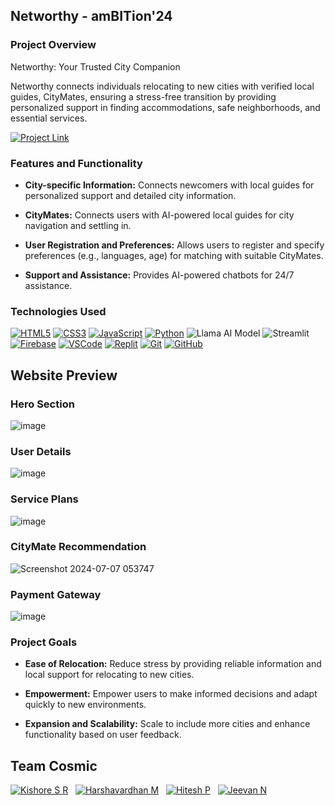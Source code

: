 ## Networthy - amBITion'24

### Project Overview
Networthy: Your Trusted City Companion

Networthy connects individuals relocating to new cities with verified local guides, CityMates, ensuring a stress-free transition by providing personalized support in finding accommodations, safe neighborhoods, and essential services.

[![Project Link](https://img.shields.io/badge/Project%20Link-blue?style=for-the-badge&logo=googlechrome&logoColor=white&labelColor=blue)](addLinkHere)

### Features and Functionality
- **City-specific Information:** Connects newcomers with local guides for personalized support and detailed city information.

- **CityMates:** Connects users with AI-powered local guides for city navigation and settling in.

- **User Registration and Preferences:** Allows users to register and specify preferences (e.g., languages, age) for matching with suitable CityMates.

- **Support and Assistance:** Provides AI-powered chatbots for 24/7 assistance.

### Technologies Used
[![HTML5](https://img.shields.io/badge/html5%20-%23E34F26.svg?&style=for-the-badge&logo=html5&logoColor=white)](https://your-link)
[![CSS3](https://img.shields.io/badge/CSS3-%231572B6.svg?style=for-the-badge&logo=css3&logoColor=white)](https://your-link)
[![JavaScript](https://img.shields.io/badge/javascript%20-%23323330.svg?&style=for-the-badge&logo=javascript&logoColor=%23F7DF1E)](https://your-link)
[![Python](https://img.shields.io/badge/Python-%233776AB.svg?style=for-the-badge&logo=python&logoColor=white)](https://your-link)
![Llama AI Model](https://img.shields.io/badge/Llama%20AI%20Model-%230080B0.svg?style=for-the-badge&logoColor=white)
![Streamlit](https://img.shields.io/badge/Streamlit-%23FF4B4B.svg?style=for-the-badge&logoColor=white)
[![Firebase](https://img.shields.io/badge/Firebase-%23039BE5.svg?style=for-the-badge&logo=firebase)](https://firebase.google.com/)
[![VSCode](https://img.shields.io/badge/VSCode-%23007ACC.svg?style=for-the-badge&logo=visual-studio-code&logoColor=white)](https://your-link)
[![Replit](https://img.shields.io/badge/Replit-%23FF6F61.svg?style=for-the-badge&logo=replit&logoColor=white)](https://your-link)
[![Git](https://img.shields.io/badge/Git-5E5E5E?style=for-the-badge&logo=git&logoColor=F05032)](https://your-link)
[![GitHub](https://img.shields.io/badge/GitHub-5E5E5E?style=for-the-badge&logo=github&logoColor=181717)](https://your-link)
 
## Website Preview
### Hero Section
![image](https://github.com/codingstella/personal-blog-website/assets/113582974/5b54aeb9-0e2d-41b0-9c42-9fba2c5335f4)
### User Details
![image](https://github.com/codingstella/personal-blog-website/assets/113582974/a4c62d07-bf27-45ef-81a2-6d2c900de822)
### Service Plans
![image](https://github.com/codingstella/personal-blog-website/assets/113582974/24bf01a3-f4e8-46e5-8630-739b514ab987)
### CityMate Recommendation
![Screenshot 2024-07-07 053747](https://github.com/codingstella/personal-blog-website/assets/113582974/b90bb12b-108b-4ec2-835b-5a1c91fe7381)
### Payment Gateway
![image](https://github.com/codingstella/personal-blog-website/assets/113582974/20c6edb5-4a86-45e0-9fbf-1002c584470c)

### Project Goals
- **Ease of Relocation:** Reduce stress by providing reliable information and local support for relocating to new cities.
  
- **Empowerment:** Empower users to make informed decisions and adapt quickly to new environments.
  
- **Expansion and Scalability:** Scale to include more cities and enhance functionality based on user feedback.

## Team Cosmic
[![Kishore S R](https://img.shields.io/badge/kishore%20s%20r-%230077B5.svg?style=for-the-badge&logo=linkedin&logoColor=white)](https://www.linkedin.com/in/Kishore-SR) &nbsp;
[![Harshavardhan M](https://img.shields.io/badge/harshavardhan%20m-%230077B5.svg?style=for-the-badge&logo=linkedin&logoColor=white)](https://www.linkedin.com/in/harshavardhan-md/) &nbsp;
[![Hitesh P](https://img.shields.io/badge/hitesh%20p-%230077B5.svg?style=for-the-badge&logo=linkedin&logoColor=white)](https://www.linkedin.com/in/hitesh-p-aa55662a3)
&nbsp;
[![Jeevan N](https://img.shields.io/badge/jeevan%20n-%230077B5.svg?style=for-the-badge&logo=linkedin&logoColor=white)](https://www.linkedin.com/in/jeevan-n-39a5652a3?utm_source=share&utm_campaign=share_via&utm_content=profile&utm_medium=android_app)

